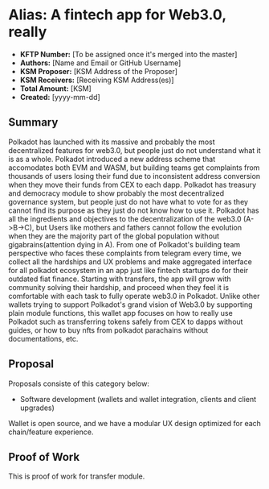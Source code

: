 
# Alias: A fintech app for Web3.0, really


* **KFTP Number:** [To be assigned once it's merged into the master]
* **Authors:** [Name and Email or GitHub Username]
* **KSM Proposer:** [KSM Address of the Proposer]
* **KSM Receivers:** [Receiving KSM Address(es)]
* **Total Amount:** [KSM]
* **Created:** [yyyy-mm-dd]

## Summary

Polkadot has launched with its massive and probably the most decentralized features for web3.0, but people just do not understand what it is as a whole. Polkadot introduced a new address scheme that accomodates both EVM and WASM, but building teams get complaints from thousands of users losing their fund due to inconsistent address conversion when they move their funds from CEX to each dapp. Polkadot has treasury and democracy module to show probably the most decentralized governance system, but people just do not have what to vote for as they cannot find its purpose as they just do not know how to use it. Polkadot has all the ingredients and objectives to the decentralization of the web3.0 (A->B->C), but Users like mothers and fathers cannot follow the evolution when they are the majority part of the global population without gigabrains(attention dying in A). From one of Polkadot's building team perspective who faces these complaints from telegram every time, we collect all the hardships and UX problems and make aggregated interface for all polkadot ecosystem in an app just like fintech startups do for their outdated fiat finance. Starting with transfers, the app will grow with community solving their hardship, and proceed when they feel it is comfortable with each task to fully operate web3.0 in Polkadot. Unlike other wallets trying to support Polkadot's grand vision of Web3.0 by supporting plain module functions, this wallet app focuses on how to really use Polkadot such as transferring tokens safely from CEX to dapps without guides, or how to buy nfts from polkadot parachains without documentations, etc.

## Proposal

Proposals consiste of this category below:

* Software development (wallets and wallet integration, clients and client upgrades)

Wallet is open source, and we have a modular UX design optimized for each chain/feature experience. 

## Proof of Work

This is proof of work for transfer module.
